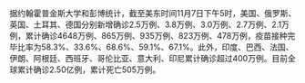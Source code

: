 据约翰霍普金斯大学和彭博统计，截至美东时间11月7日下午5时，美国、俄罗斯、英国、土耳其、德国分别新增确诊2.5万例、3.8万例、3.0万例、2.7万例、2.1万例，累计确诊4648万例、865万例、935万例、823万例、478万例，疫苗接种完毕比率为58.3%、33.6%、68.6%、59.1%、67.1%。此外，印度、巴西、法国、伊朗、阿根廷、西班牙、哥伦比亚、意大利、印尼累计确诊超过400万例。目前全球累计确诊2.50亿例，累计死亡505万例。